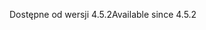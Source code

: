 <span data-ttu-id="be3c9-101">Dostępne od wersji 4.5.2</span><span class="sxs-lookup"><span data-stu-id="be3c9-101">Available since 4.5.2</span></span>